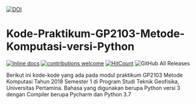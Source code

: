 <a href="https://doi.org/10.5281/zenodo.1807591"><img src="https://zenodo.org/badge/DOI/10.5281/zenodo.1807591.svg" alt="DOI"></a>
# Kode-Praktikum-GP2103-Metode-Komputasi-versi-Python

[![Inline docs](http://inch-ci.org/github/dwyl/hapi-auth-jwt2.svg?branch=master)](http://inch-ci.org/Metkom/Kode-Praktikum-GP2103-Metode-Komputasi-versi-Python/hapi-auth-jwt2)
[![contributions welcome](https://img.shields.io/badge/contributions-welcome-brightgreen.svg?style=flat)](https://github.com/Metkom/Kode-Praktikum-GP2103-Metode-Komputasi-versi-Python/issues)
[![HitCount](http://hits.dwyl.com/Metkom/Kode-Praktikum-GP2103-Metode-Komputasi-versi-Python.svg)](http://hits.dwyl.com/Metkom/Kode-Praktikum-GP2103-Metode-Komputasi-versi-Python)
![GitHub All Releases](https://img.shields.io/github/downloads/Metkom/Kode-Praktikum-GP2103-Metode-Komputasi-versi-Python/total.svg)

Berikut ini kode-kode yang ada pada modul praktikum GP2103 Metode Komputasi Tahun 2018 Semester 1 di Program Studi Teknik Geofisika, Universitas Pertamina.
Bahasa yang digunakan berupa Python versi 3 dengan Compiler berupa Pycharm dan Python 3.7
